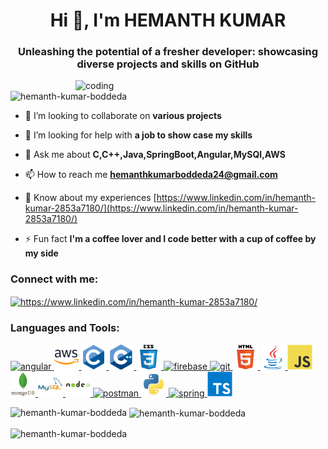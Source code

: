 <h1 align="center">Hi 👋, I'm HEMANTH KUMAR</h1>
<h3 align="center">Unleashing the potential of a fresher developer: showcasing diverse projects and skills on GitHub</h3>
<img align="right" alt="coding" width="400" src="https://miro.medium.com/max/1400/0*C-cPP9D2MIyeexAT.gif">
<p align="left"> <img src="https://komarev.com/ghpvc/?username=hemanth-kumar-boddeda&label=Profile%20views&color=0e75b6&style=flat" alt="hemanth-kumar-boddeda" /> </p>

- 👯 I’m looking to collaborate on **various projects**

- 🤝 I’m looking for help with **a job to show case my skills**

- 💬 Ask me about **C,C++,Java,SpringBoot,Angular,MySQl,AWS**

- 📫 How to reach me **hemanthkumarboddeda24@gmail.com**

- 📄 Know about my experiences [https://www.linkedin.com/in/hemanth-kumar-2853a7180/](https://www.linkedin.com/in/hemanth-kumar-2853a7180/)

- ⚡ Fun fact **I'm a coffee lover and I code better with a cup of coffee by my side**

<h3 align="left">Connect with me:</h3>
<p align="left">
<a href="https://linkedin.com/in/https://www.linkedin.com/in/hemanth-kumar-2853a7180/" target="blank"><img align="center" src="https://raw.githubusercontent.com/rahuldkjain/github-profile-readme-generator/master/src/images/icons/Social/linked-in-alt.svg" alt="https://www.linkedin.com/in/hemanth-kumar-2853a7180/" height="30" width="40" /></a>
</p>

<h3 align="left">Languages and Tools:</h3>
<p align="left"> <a href="https://angular.io" target="_blank" rel="noreferrer"> <img src="https://angular.io/assets/images/logos/angular/angular.svg" alt="angular" width="40" height="40"/> </a> <a href="https://aws.amazon.com" target="_blank" rel="noreferrer"> <img src="https://raw.githubusercontent.com/devicons/devicon/master/icons/amazonwebservices/amazonwebservices-original-wordmark.svg" alt="aws" width="40" height="40"/> </a> <a href="https://www.cprogramming.com/" target="_blank" rel="noreferrer"> <img src="https://raw.githubusercontent.com/devicons/devicon/master/icons/c/c-original.svg" alt="c" width="40" height="40"/> </a> <a href="https://www.w3schools.com/cpp/" target="_blank" rel="noreferrer"> <img src="https://raw.githubusercontent.com/devicons/devicon/master/icons/cplusplus/cplusplus-original.svg" alt="cplusplus" width="40" height="40"/> </a> <a href="https://www.w3schools.com/css/" target="_blank" rel="noreferrer"> <img src="https://raw.githubusercontent.com/devicons/devicon/master/icons/css3/css3-original-wordmark.svg" alt="css3" width="40" height="40"/> </a> <a href="https://firebase.google.com/" target="_blank" rel="noreferrer"> <img src="https://www.vectorlogo.zone/logos/firebase/firebase-icon.svg" alt="firebase" width="40" height="40"/> </a> <a href="https://git-scm.com/" target="_blank" rel="noreferrer"> <img src="https://www.vectorlogo.zone/logos/git-scm/git-scm-icon.svg" alt="git" width="40" height="40"/> </a> <a href="https://www.w3.org/html/" target="_blank" rel="noreferrer"> <img src="https://raw.githubusercontent.com/devicons/devicon/master/icons/html5/html5-original-wordmark.svg" alt="html5" width="40" height="40"/> </a> <a href="https://www.java.com" target="_blank" rel="noreferrer"> <img src="https://raw.githubusercontent.com/devicons/devicon/master/icons/java/java-original.svg" alt="java" width="40" height="40"/> </a> <a href="https://developer.mozilla.org/en-US/docs/Web/JavaScript" target="_blank" rel="noreferrer"> <img src="https://raw.githubusercontent.com/devicons/devicon/master/icons/javascript/javascript-original.svg" alt="javascript" width="40" height="40"/> </a> <a href="https://www.mongodb.com/" target="_blank" rel="noreferrer"> <img src="https://raw.githubusercontent.com/devicons/devicon/master/icons/mongodb/mongodb-original-wordmark.svg" alt="mongodb" width="40" height="40"/> </a> <a href="https://www.mysql.com/" target="_blank" rel="noreferrer"> <img src="https://raw.githubusercontent.com/devicons/devicon/master/icons/mysql/mysql-original-wordmark.svg" alt="mysql" width="40" height="40"/> </a> <a href="https://nodejs.org" target="_blank" rel="noreferrer"> <img src="https://raw.githubusercontent.com/devicons/devicon/master/icons/nodejs/nodejs-original-wordmark.svg" alt="nodejs" width="40" height="40"/> </a> <a href="https://postman.com" target="_blank" rel="noreferrer"> <img src="https://www.vectorlogo.zone/logos/getpostman/getpostman-icon.svg" alt="postman" width="40" height="40"/> </a> <a href="https://www.python.org" target="_blank" rel="noreferrer"> <img src="https://raw.githubusercontent.com/devicons/devicon/master/icons/python/python-original.svg" alt="python" width="40" height="40"/> </a> <a href="https://spring.io/" target="_blank" rel="noreferrer"> <img src="https://www.vectorlogo.zone/logos/springio/springio-icon.svg" alt="spring" width="40" height="40"/> </a> <a href="https://www.typescriptlang.org/" target="_blank" rel="noreferrer"> <img src="https://raw.githubusercontent.com/devicons/devicon/master/icons/typescript/typescript-original.svg" alt="typescript" width="40" height="40"/> </a> </p>

<p><img align="left" src="https://github-readme-stats.vercel.app/api/top-langs?username=hemanth-kumar-boddeda&show_icons=true&locale=en&layout=compact" alt="hemanth-kumar-boddeda" /></p>

<p>&nbsp;<img align="center" src="https://github-readme-stats.vercel.app/api?username=hemanth-kumar-boddeda&show_icons=true&locale=en" alt="hemanth-kumar-boddeda" /></p>

<p><img align="center" src="https://github-readme-streak-stats.herokuapp.com/?user=hemanth-kumar-boddeda&" alt="hemanth-kumar-boddeda" /></p>
